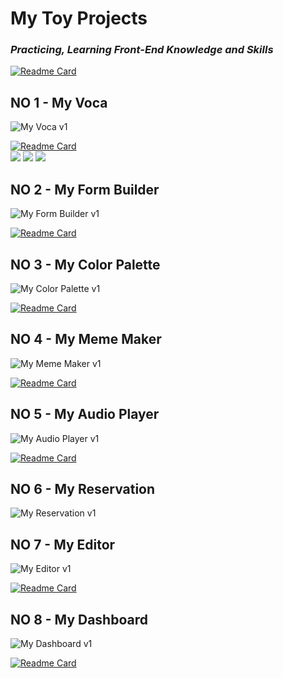 # My Toy Projects
### __*Practicing, Learning Front-End Knowledge and Skills*__   

[![Readme Card](https://github-readme-stats.vercel.app/api/pin/?username=akffkdahffkdgo77&repo=farewell-2022&theme=dracula)](https://github.com/akffkdahffkdgo77/farewell-2022)

## NO 1 - My Voca
![My Voca v1](https://img.shields.io/badge/v1-2022.09.22%20~%202022.10.02-pink?style=flat)

[![Readme Card](https://github-readme-stats.vercel.app/api/pin/?username=akffkdahffkdgo77&repo=my-voca&theme=cobalt)](https://github.com/akffkdahffkdgo77/my-voca)   
<object>
<img src="https://img.shields.io/badge/docs-%EB%8B%A8%EC%96%B4%EC%B6%94%EA%B0%80%ED%95%98%EA%B8%B0-black?style=for-the-badge&link=https://github.com/akffkdahffkdgo77/my-toy-projects/blob/main/my-voca/1.md&link=https://github.com/akffkdahffkdgo77/my-toy-projects/blob/main/my-voca/1.md"/>
</object>
<object>
<img src="https://img.shields.io/badge/docs-%EC%B9%B4%EB%93%9C%20%EA%B5%AC%ED%98%84%ED%95%98%EA%B8%B0-black?style=for-the-badge&link=https://github.com/akffkdahffkdgo77/my-toy-projects/blob/main/my-voca/2.md&link=https://github.com/akffkdahffkdgo77/my-toy-projects/blob/main/my-voca/2.md"/>
</object>
<object>
<img src="https://img.shields.io/badge/docs-%ED%85%8C%EC%8A%A4%ED%8A%B8%20%EA%B5%AC%ED%98%84%ED%95%98%EA%B8%B0-black?style=for-the-badge&link=https://github.com/akffkdahffkdgo77/my-toy-projects/blob/main/my-voca/3.md&link=https://github.com/akffkdahffkdgo77/my-toy-projects/blob/main/my-voca/3.md"/>
</object>

## NO 2 - My Form Builder
![My Form Builder v1](https://img.shields.io/badge/v1-2022.10.03%20~%202022.10.08-pink?style=flat)

[![Readme Card](https://github-readme-stats.vercel.app/api/pin/?username=akffkdahffkdgo77&repo=my-form-builder&theme=radical)](https://github.com/akffkdahffkdgo77/my-form-builder)   

## NO 3 - My Color Palette
![My Color Palette v1](https://img.shields.io/badge/v1-2022.10.09%20~%202022.10.15-pink?style=flat)

[![Readme Card](https://github-readme-stats.vercel.app/api/pin/?username=akffkdahffkdgo77&repo=my-color-palette&theme=merko)](https://github.com/akffkdahffkdgo77/my-color-palette)  

## NO 4 - My Meme Maker
![My Meme Maker v1](https://img.shields.io/badge/v1-2022.10.16%20~%202022.10.23-pink?style=flat)

[![Readme Card](https://github-readme-stats.vercel.app/api/pin/?username=akffkdahffkdgo77&repo=my-sticker&theme=gruvbox)](https://github.com/akffkdahffkdgo77/my-meme-maker)  

## NO 5 - My Audio Player
![My Audio Player v1](https://img.shields.io/badge/v1-2022.10.24%20~%202022.11.20-pink?style=flat)

[![Readme Card](https://github-readme-stats.vercel.app/api/pin/?username=akffkdahffkdgo77&repo=my-audio-player&theme=tokyonight)](https://github.com/akffkdahffkdgo77/my-audio-player)  

## NO 6 - My Reservation
![My Reservation v1](https://img.shields.io/badge/v1-2022.11.04%20~%202022.11.11%20-pink?style=flat)

## NO 7 - My Editor
![My Editor v1](https://img.shields.io/badge/v1-2022.11.21%20~%202022.12.04-pink?style=flat)

[![Readme Card](https://github-readme-stats.vercel.app/api/pin/?username=akffkdahffkdgo77&repo=my-editor&theme=onedark)](https://github.com/akffkdahffkdgo77/my-editor)   

## NO 8 - My Dashboard
![My Dashboard v1](https://img.shields.io/badge/v1-2022.12.05%20~%202022.12.31-pink?style=flat)

[![Readme Card](https://github-readme-stats.vercel.app/api/pin/?username=akffkdahffkdgo77&repo=my-dashboard&theme=nightowl)](https://github.com/akffkdahffkdgo77/my-dashboard)  
